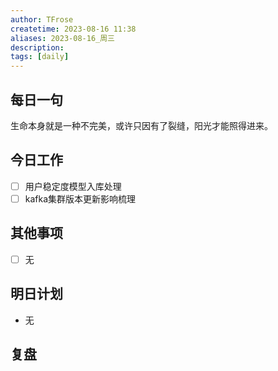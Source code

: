 ```yaml
---
author: TFrose
createtime: 2023-08-16 11:38
aliases: 2023-08-16_周三
description:
tags: [daily]
---
```


## 每日一句
生命本身就是一种不完美，或许只因有了裂缝，阳光才能照得进来。

## 今日工作
- [ ] 用户稳定度模型入库处理
- [ ] kafka集群版本更新影响梳理

## 其他事项
- [ ] 无

## 明日计划
- 无

## 复盘

